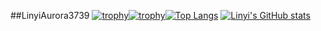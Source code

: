 ##LinyiAurora3739
[![trophy](https://github-profile-trophy.vercel.app/?username=linyiaurora3739)](https://github.com/ryo-ma/github-profile-trophy)[![trophy](https://github-profile-trophy.vercel.app/?username=linyiaurora3739)](https://github.com/ryo-ma/github-profile-trophy)[![Top Langs](https://github-readme-stats.vercel.app/api/top-langs/?username=linyiaurora3739&layout=compact)](https://github.com/anuraghazra/github-readme-stats)
[![Linyi's GitHub stats](https://github-readme-stats.vercel.app/api?username=linyiaurora3739&show_icons=true&theme=radical)](https://github.com/anuraghazra/github-readme-stats?)
